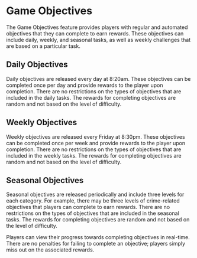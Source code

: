 # Game Objectives

The Game Objectives feature provides players with regular and automated objectives that they can complete to earn rewards. These objectives can include daily, weekly, and seasonal tasks, as well as weekly challenges that are based on a particular task.

## Daily Objectives
Daily objectives are released every day at 8:20am. These objectives can be completed once per day and provide rewards to the player upon completion. There are no restrictions on the types of objectives that are included in the daily tasks. The rewards for completing objectives are random and not based on the level of difficulty.

## Weekly Objectives
Weekly objectives are released every Friday at 8:30pm. These objectives can be completed once per week and provide rewards to the player upon completion. There are no restrictions on the types of objectives that are included in the weekly tasks. The rewards for completing objectives are random and not based on the level of difficulty.

## Seasonal Objectives
Seasonal objectives are released periodically and include three levels for each category. For example, there may be three levels of crime-related objectives that players can complete to earn rewards. There are no restrictions on the types of objectives that are included in the seasonal tasks. The rewards for completing objectives are random and not based on the level of difficulty.

Players can view their progress towards completing objectives in real-time. There are no penalties for failing to complete an objective; players simply miss out on the associated rewards.